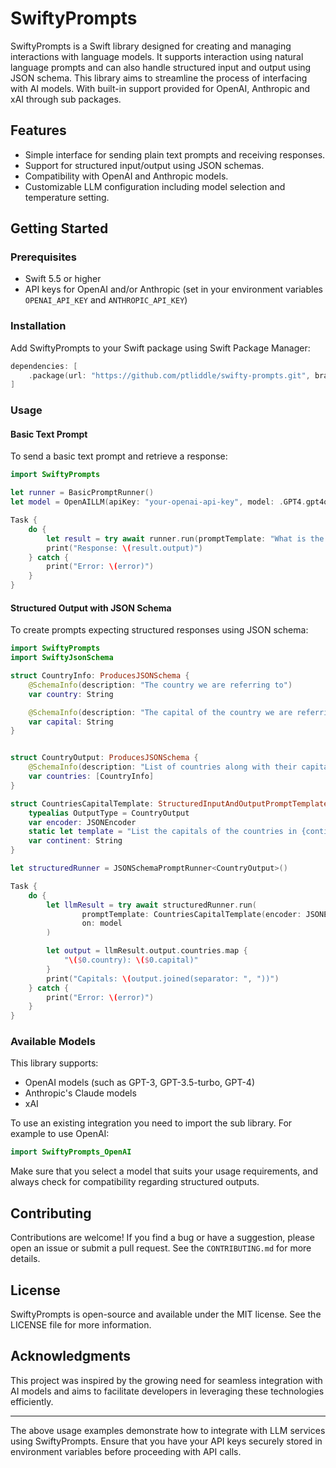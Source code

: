 # SwiftyPrompts

SwiftyPrompts is a Swift library designed for creating and managing interactions with language models. It supports
interaction using natural language prompts and can also handle structured input and output using JSON schema. This
library aims to streamline the process of interfacing with AI models. With built-in support provided for OpenAI,
Anthropic and xAI through sub packages.

## Features

- Simple interface for sending plain text prompts and receiving responses.
- Support for structured input/output using JSON schemas.
- Compatibility with OpenAI and Anthropic models.
- Customizable LLM configuration including model selection and temperature setting.

## Getting Started

### Prerequisites

- Swift 5.5 or higher
- API keys for OpenAI and/or Anthropic (set in your environment variables `OPENAI_API_KEY` and `ANTHROPIC_API_KEY`)

### Installation

Add SwiftyPrompts to your Swift package using Swift Package Manager:

```swift
dependencies: [
    .package(url: "https://github.com/ptliddle/swifty-prompts.git", branch: "main")
]
```

### Usage

#### Basic Text Prompt

To send a basic text prompt and retrieve a response:

```swift
import SwiftyPrompts

let runner = BasicPromptRunner()
let model = OpenAILLM(apiKey: "your-openai-api-key", model: .GPT4.gpt4oLatest, temperature: 0.0)

Task {
    do {
        let result = try await runner.run(promptTemplate: "What is the capital of France?", on: model)
        print("Response: \(result.output)")
    } catch {
        print("Error: \(error)")
    }
}
```

#### Structured Output with JSON Schema

To create prompts expecting structured responses using JSON schema:

```swift
import SwiftyPrompts
import SwiftyJsonSchema

struct CountryInfo: ProducesJSONSchema {
    @SchemaInfo(description: "The country we are referring to")
    var country: String

    @SchemaInfo(description: "The capital of the country we are referring to")
    var capital: String
}


struct CountryOutput: ProducesJSONSchema {
    @SchemaInfo(description: "List of countries along with their capitals")
    var countries: [CountryInfo]
}

struct CountriesCapitalTemplate: StructuredInputAndOutputPromptTemplate {
    typealias OutputType = CountryOutput
    var encoder: JSONEncoder
    static let template = "List the capitals of the countries in {continent}"
    var continent: String
}

let structuredRunner = JSONSchemaPromptRunner<CountryOutput>()

Task {
    do {
        let llmResult = try await structuredRunner.run(
                promptTemplate: CountriesCapitalTemplate(encoder: JSONEncoder(), continent: "Europe"),
                on: model
        )

        let output = llmResult.output.countries.map {
            "\($0.country): \($0.capital)"
        }
        print("Capitals: \(output.joined(separator: ", "))")
    } catch {
        print("Error: \(error)")
    }
}

```

### Available Models

This library supports:

- OpenAI models (such as GPT-3, GPT-3.5-turbo, GPT-4)
- Anthropic's Claude models
- xAI

To use an existing integration you need to import the sub library. For example to use OpenAI:

```swift
import SwiftyPrompts_OpenAI
```

Make sure that you select a model that suits your usage requirements, and always check for compatibility regarding
structured outputs.

## Contributing

Contributions are welcome! If you find a bug or have a suggestion, please open an issue or submit a pull request. See
the `CONTRIBUTING.md` for more details.

## License

SwiftyPrompts is open-source and available under the MIT license. See the LICENSE file for more information.

## Acknowledgments

This project was inspired by the growing need for seamless integration with AI models and aims to facilitate developers
in leveraging these technologies efficiently.

---

The above usage examples demonstrate how to integrate with LLM services using SwiftyPrompts. Ensure that you have your
API keys securely stored in environment variables before proceeding with API calls.
